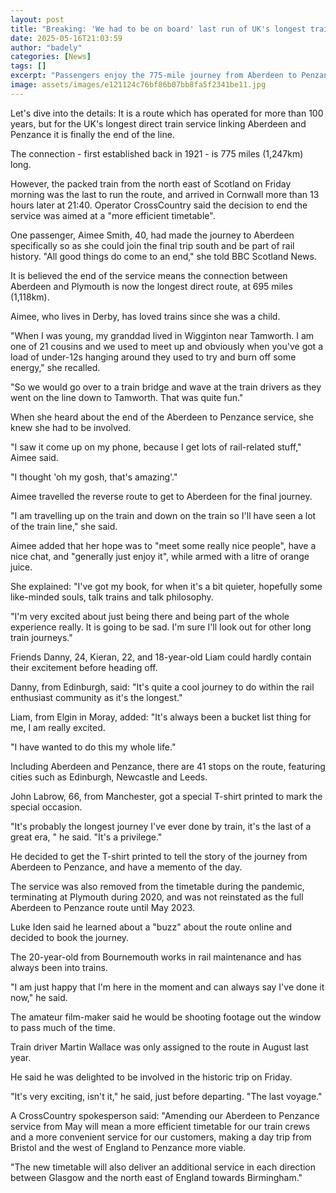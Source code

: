 ```yaml
---
layout: post
title: "Breaking: 'We had to be on board' last run of UK's longest train route"
date: 2025-05-16T21:03:59
author: "badely"
categories: [News]
tags: []
excerpt: "Passengers enjoy the 775-mile journey from Aberdeen to Penzance one last time."
image: assets/images/e121124c76bf86b07bb8fa5f2341be11.jpg
---
```


Let's dive into the details: It is a route which has operated for more than 100 years, but for the UK's longest direct train service linking Aberdeen and Penzance it is finally the end of the line.

The connection - first established back in 1921 - is 775 miles (1,247km) long.

However, the packed train from the north east of Scotland on Friday morning was the last to run the route, and arrived in Cornwall more than 13 hours later at 21:40. Operator CrossCountry said the decision to end the service was aimed at a "more efficient timetable".

One passenger, Aimee Smith, 40, had made the journey to Aberdeen specifically so as she could join the final trip south and be part of rail history. "All good things do come to an end," she told BBC Scotland News.

It is believed the end of the service means the connection between Aberdeen and Plymouth is now the longest direct route, at 695 miles (1,118km).

Aimee, who lives in Derby, has loved trains since she was a child.

"When I was young, my granddad lived in Wigginton near Tamworth. I am one of 21 cousins and we used to meet up and obviously when you've got a load of under-12s hanging around they used to try and burn off some energy," she recalled.

"So we would go over to a train bridge and wave at the train drivers as they went on the line down to Tamworth. That was quite fun."

When she heard about the end of the Aberdeen to Penzance service, she knew she had to be involved.

"I saw it come up on my phone, because I get lots of rail-related stuff," Aimee said.

"I thought 'oh my gosh, that's amazing'."

Aimee travelled the reverse route to get to Aberdeen for the final journey.

"I am travelling up on the train and down on the train so I'll have seen a lot of the train line," she said.

Aimee added that her hope was to "meet some really nice people", have a nice chat, and "generally just enjoy it", while armed with a litre of orange juice.

She explained: "I've got my book, for when it's a bit quieter, hopefully some like-minded souls, talk trains and talk philosophy.

"I'm very excited about just being there and being part of the whole experience really. It is going to be sad. I'm sure I'll look out for other long train journeys."

Friends Danny, 24, Kieran, 22, and 18-year-old Liam could hardly contain their excitement before heading off.

Danny, from Edinburgh, said: "It's quite a cool journey to do within the rail enthusiast community as it's the longest."

Liam, from Elgin in Moray, added: "It's always been a bucket list thing for me, I am really excited.

"I have wanted to do this my whole life."

Including Aberdeen and Penzance, there are 41 stops on the route, featuring cities such as Edinburgh, Newcastle and Leeds.

John Labrow, 66, from Manchester, got a special T-shirt printed to mark the special occasion.

"It's probably the longest journey I've ever done by train, it's the last of a great era, " he said. "It's a privilege."

He decided to get the T-shirt printed to tell the story of the journey from Aberdeen to Penzance, and have a memento of the day.

The service was also removed from the timetable during the pandemic, terminating at Plymouth during 2020, and was not reinstated as the full Aberdeen to Penzance route until May 2023.

Luke Iden said he learned about a "buzz" about the route online and decided to book the journey.

The 20-year-old from Bournemouth works in rail maintenance and has always been into trains.

"I am just happy that I'm here in the moment and can always say I've done it now," he said.

The amateur film-maker said he would be shooting footage out the window to pass much of the time.

Train driver Martin Wallace was only assigned to the route in August last year.

He said he was delighted to be involved in the historic trip on Friday.

"It's very exciting, isn't it," he said, just before departing. "The last voyage."

A CrossCountry spokesperson said: "Amending our Aberdeen to Penzance service from May will mean a more efficient timetable for our train crews and a more convenient service for our customers, making a day trip from Bristol and the west of England to Penzance more viable.

"The new timetable will also deliver an additional service in each direction between Glasgow and the north east of England towards Birmingham."

